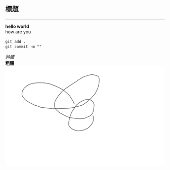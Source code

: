 ## 標題
---
<b>hello world</b><br>
how are you<br>
```
git add .
git commit -m ""
```
*斜體*<br>
__粗體__<br>
![123](https://github.com/holin710/test/blob/main/%E6%9C%AA%E5%91%BD%E5%90%8D.png)
